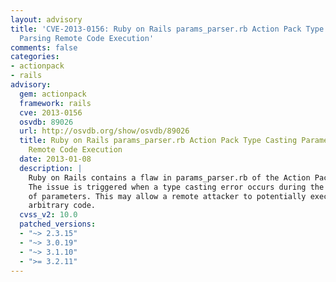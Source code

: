 ```yaml
---
layout: advisory
title: 'CVE-2013-0156: Ruby on Rails params_parser.rb Action Pack Type Casting Parameter
  Parsing Remote Code Execution'
comments: false
categories:
- actionpack
- rails
advisory:
  gem: actionpack
  framework: rails
  cve: 2013-0156
  osvdb: 89026
  url: http://osvdb.org/show/osvdb/89026
  title: Ruby on Rails params_parser.rb Action Pack Type Casting Parameter Parsing
    Remote Code Execution
  date: 2013-01-08
  description: |
    Ruby on Rails contains a flaw in params_parser.rb of the Action Pack.
    The issue is triggered when a type casting error occurs during the parsing
    of parameters. This may allow a remote attacker to potentially execute
    arbitrary code.
  cvss_v2: 10.0
  patched_versions:
  - "~> 2.3.15"
  - "~> 3.0.19"
  - "~> 3.1.10"
  - ">= 3.2.11"
---
```

